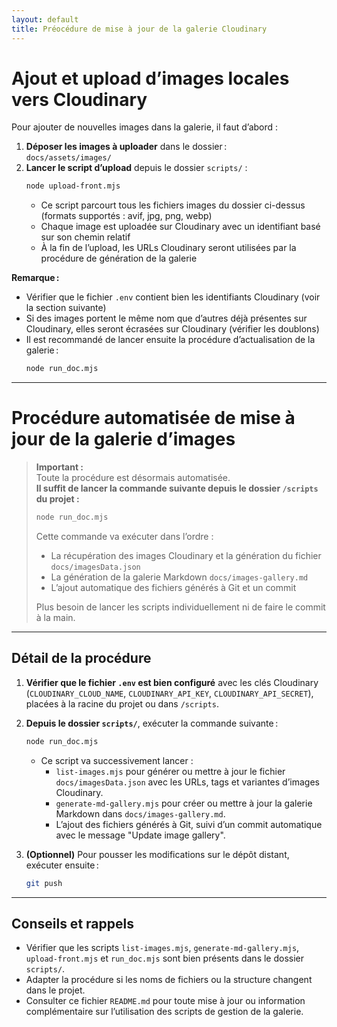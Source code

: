 ```yaml
---
layout: default
title: Préocédure de mise à jour de la galerie Cloudinary
---
```


# Ajout et upload d’images locales vers Cloudinary

<div class="content-center" markdown="1">

Pour ajouter de nouvelles images dans la galerie, il faut d’abord :

1. **Déposer les images à uploader** dans le dossier :  
   `docs/assets/images/`
2. **Lancer le script d’upload** depuis le dossier `scripts/` :
   ```bash
   node upload-front.mjs
   ```
   - Ce script parcourt tous les fichiers images du dossier ci-dessus (formats supportés : avif, jpg, png, webp)
   - Chaque image est uploadée sur Cloudinary avec un identifiant basé sur son chemin relatif
   - À la fin de l’upload, les URLs Cloudinary seront utilisées par la procédure de génération de la galerie

**Remarque :**

- Vérifier que le fichier `.env` contient bien les identifiants Cloudinary (voir la section suivante)
- Si des images portent le même nom que d’autres déjà présentes sur Cloudinary, elles seront écrasées sur Cloudinary (vérifier les doublons)
- Il est recommandé de lancer ensuite la procédure d’actualisation de la galerie :
  ```bash
  node run_doc.mjs
  ```

---

# Procédure automatisée de mise à jour de la galerie d’images

> **Important :**  
> Toute la procédure est désormais automatisée.  
> **Il suffit de lancer la commande suivante depuis le dossier `/scripts` du projet :**
>
> ```bash
> node run_doc.mjs
> ```
>
> Cette commande va exécuter dans l’ordre :
>
> - La récupération des images Cloudinary et la génération du fichier `docs/imagesData.json`
> - La génération de la galerie Markdown `docs/images-gallery.md`
> - L’ajout automatique des fichiers générés à Git et un commit
>
> Plus besoin de lancer les scripts individuellement ni de faire le commit à la main.

---

## Détail de la procédure

1. **Vérifier que le fichier `.env` est bien configuré** avec les clés Cloudinary (`CLOUDINARY_CLOUD_NAME`, `CLOUDINARY_API_KEY`, `CLOUDINARY_API_SECRET`), placées à la racine du projet ou dans `/scripts`.

2. **Depuis le dossier `scripts/`**, exécuter la commande suivante :

   ```bash
   node run_doc.mjs
   ```

   - Ce script va successivement lancer :
     - `list-images.mjs` pour générer ou mettre à jour le fichier `docs/imagesData.json` avec les URLs, tags et variantes d’images Cloudinary.
     - `generate-md-gallery.mjs` pour créer ou mettre à jour la galerie Markdown dans `docs/images-gallery.md`.
     - L’ajout des fichiers générés à Git, suivi d’un commit automatique avec le message "Update image gallery".

3. **(Optionnel)** Pour pousser les modifications sur le dépôt distant, exécuter ensuite :
   ```bash
   git push
   ```

---

## Conseils et rappels

- Vérifier que les scripts `list-images.mjs`, `generate-md-gallery.mjs`, `upload-front.mjs` et `run_doc.mjs` sont bien présents dans le dossier `scripts/`.
- Adapter la procédure si les noms de fichiers ou la structure changent dans le projet.
- Consulter ce fichier `README.md` pour toute mise à jour ou information complémentaire sur l’utilisation des scripts de gestion de la galerie.

</div>
